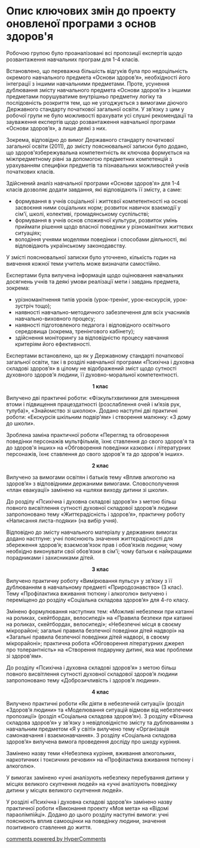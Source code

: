 <div id="hypercomments_widget" class="js-hypercomments-widget invisible"></div>

# Опис ключових змін  до проекту оновленої  програми  з основ здоров'я

Робочою групою було проаналізовані всі пропозиції експертів щодо розвантаження навчальних  програм для 1-4 класів.  

Встановлено, що  переважна більшість відгуків була про недоцільність  окремого навчального предмета «Основи здоров’я», необхідності його інтеграції   з іншими навчальними предметами. Проте, усунення дублювання  змісту навчального предмета «Основи здоров’я» з іншими предметами порушуватиме внутрішньо предметну логіку та послідовність розкриття  тем, що не узгоджується з вимогами діючого Державного стандарту початкової загальної освіти. У зв’язку з цим у робочої групи не було можливості врахувати усі слушні рекомендації та зауваження експертів щодо розвантаження навчальної  програми «Основи здоров’я», а лише деякі з них.  

Зокрема, відповідно до вимог Державного стандарту початкової загальної освіти (2011), до змісту пояснювальної записки було додано, що здоров'язбережувальна компетентність як ключова формується на міжпредметному рівні за допомогою предметних компетенцій з урахуванням специфіки предметів та пізнавальних можливостей учнів початкових класів.

Здійснений аналіз навчальної програми «Основи здоров'я»  для 1-4 класів  дозволяє  додати  завдання, які відповідають її змісту, а саме:
<ul>
<li>формування в учнів соціальної і життєвої компетентності на основі  засвоєння ними соціальних норм; розвиток навичок взаємодії у сім'ї, школі, колективі, громадянському суспільстві;  </li>
<li>формування в учнів основ споживчої культури, розвиток умінь приймати рішення щодо власної поведінки у різноманітних життєвих ситуаціях;</li>
<li>володіння учнями моделями поведінки і способами діяльності, які відповідають українському законодавству.</li>
</ul>

У змісті пояснювальної записки було уточнено, кількість годин на вивчення кожної теми учитель може визначати самостійно.

Експертами була вилучена інформація щодо оцінювання навчальних досягнень учнів та деякі умови реалізації мети і завдань предмета, зокрема:
<ul>
<li>урізноманітнення типів уроків (урок-тренінг, урок-екскурсія, урок-зустріч тощо);</li>
<li>наявності навчально-методичного забезпечення для всіх учасників навчально-виховного процесу;</li>
<li>наявності підготовленого педагога і відповідного освітнього середовища (зокрема, тренінгового кабінету);</li>
<li>здійснення моніторингу за відповідністю процесу навчання критеріям його ефективності.</li>
</ul>

Експертами встановлено, що як у Державному стандарті початкової загальної освіти, так і в розділі навчальної програми «Психічна і духовна складові здоров’я» в цілому не відображений зміст щодо сутності духовного здоров’я людини, її духовно-моральної компетентності. 

<p align="center"><b>1 клас</b></p>

Вилучено дві практичні роботи: «Фізкультхвилинки для зменшення втоми і підвищення працездатності (розслаблення очей і м’язів рук, тулуба)», «Знайомство зі школою».  Додано наступні дві практичні роботи: «Екскурсія  шкільним подвір'ям» і  створення малюнку: «З дому до школи».

Зроблена заміна практичної роботи  «Перегляд та обговорення поведінки персонажів мультфільмів, їхнє ставлення до свого здоров'я та до здоров'я інших» на  «Обговорення поведінки казкових і літературних персонажів, їхнє ставлення до свого здоров'я та до здоров'я інших».

<p align="center"><b>2 клас</b></p>

Вилучено за вимогами освітян і батьків тему  «Вплив алкоголю на здоров’я» з відповідними держаними вимогами. Словосполучення «план евакуації» замінено на «шляхи виходу дитини зі школи».  

До  розділу «Психічна і духовна складові здоров’я»  з метою більш повного висвітлення сутності духовної складової здоров’я людини запропоновано тему «Життєрадісність і здоров’я», практичну роботу «Написання листа-подяки» (на вибір учня). 

Відповідно до змісту навчального матеріалу у державних вимогах додано настпуне:  учні пояснюють значення життєрадісності для збереження здоров’я; взаємозв’язок прав і обов’язків людини; чому необхідно виконувати свої обов’язки в сім'ї; чому батьки є найкращими порадниками і захисниками дітей.

<p align="center"><b>3 клас</b></p>

Вилучено практичну роботу «Вимірювання пульсу» у зв’язку з її дублюванням в навчальному предметі «Природознавство» (3 клас). Тему «Профілактика вживання тютюну і алкоголю» вилучено і переміщено до розділу «Соціальна складова здоров’я» для  4-го класу. 

Змінено формулювання наступних тем: «Можливі небезпеки при катанні на роликах, скейтбордах, велосипеді»  на «Правила безпеки при катанні на роликах, скейтбордах, велосипеді»; «Небезпечні місця в своєму мікрорайоні; загальні правила безпечної поведінки дітей надворі»  на «Загальні правила безпечної поведінки дітей надворі, в своєму мікрорайоні»; практична робота «Обговорення літературних джерел про толерантність» на «Створення подарунку дитині, яка має проблеми зі здоров'ям». 

До  розділу «Психічна і духовна складові здоров’я»  з метою більш повного висвітлення сутності духовної складової здоров’я людини запропоновано тему  «Доброзичливість і здоров’я людини».

<p align="center"><b>4 клас</b></p>

Вилучено практичні роботи «Як діяти в небезпечній ситуації» (розділ «Здоров’я людини» та «Моделювання ситуацій відмови від небезпечних пропозиції» (розділ «Соціальна складова здоров’я»).  З розділу  «Фізична складова здоров’я» у зв’язку з невідповідністю змісту та дублюванням з навчальним предметом «Я у світі» вилучено тему «Організація самонавчання і взаємонавчання».  З розділу «Соціальна складова здоров’я» вилучена вимога проведення досліду про шкоду куріння.

Замінено назву теми «Небезпека куріння, вживання алкогольних, наркотичних і токсичних речовин» на  «Профілактика вживання тютюну і алкоголю». 

У вимогах  замінено «учні аналізують небезпеку перебування дитини у місцях великого скупчення людей»  на «учні аналізують поведінку  дитини у місцях великого скупчення людей».

У  розділі «Психічна і духовна складові здоров’я»  замінено назву практичної  роботи «Виконання проекту «Моя мета» на «Відомі параолімпійці».  Додано до цього розділу наступні вимоги: учні пояснюють вплив самооцінки на поведінку людини, значення позитивного ставлення до життя.

<div class="js-hypercomments-container">
<a href="http://hypercomments.com" class="hc-link" title="comments widget">comments powered by HyperComments</a>
</div>